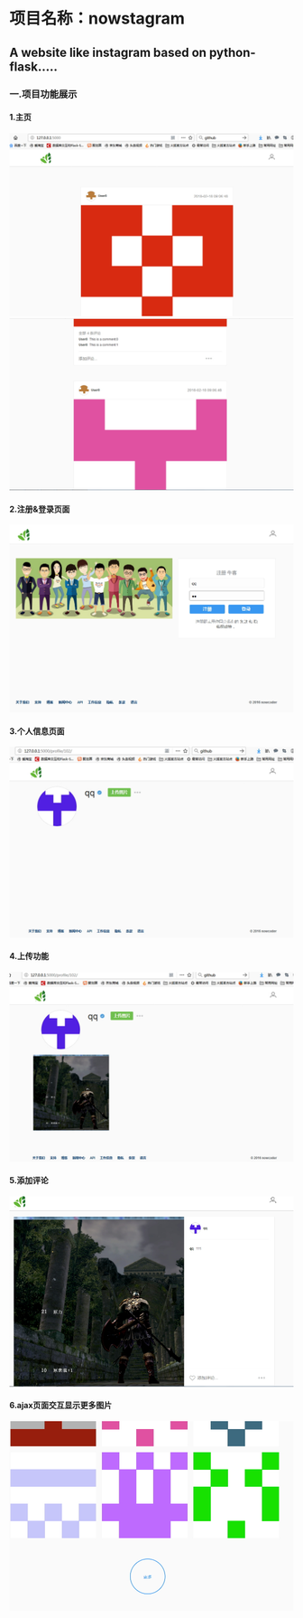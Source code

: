# 项目名称：nowstagram  

## A website like instagram based on python-flask.....  

### 一.项目功能展示  

#### 1.主页
![主页](https://github.com/LDoubleZhi/image/blob/master/index-1.jpg)
![主页](https://github.com/LDoubleZhi/image/blob/master/index-2.jpg)

#### 2.注册&登录页面
![](https://github.com/LDoubleZhi/image/blob/master/login.jpg)

#### 3.个人信息页面
![](https://github.com/LDoubleZhi/image/blob/master/profile-1.jpg)

#### 4.上传功能
![](https://github.com/LDoubleZhi/image/blob/master/upload.jpg)

#### 5.添加评论
![](https://github.com/LDoubleZhi/image/blob/master/addcomment.jpg)

#### 6.ajax页面交互显示更多图片
![](https://github.com/LDoubleZhi/image/blob/master/imagemore.jpg)



